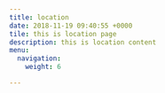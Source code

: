 ```yaml
---
title: location
date: 2018-11-19 09:40:55 +0000
tile: this is location page
description: this is location content
menu:
  navigation:
    weight: 6

---
```

